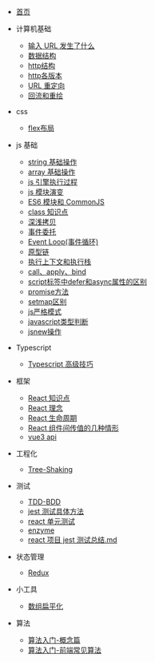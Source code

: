 <!-- docs/_sidebar.md -->

- [首页](/)

- 计算机基础

  - [输入 URL 发生了什么](pages/输入URL发生了什么.md)
  - [数据结构](pages/数据结构.md)
  - [http结构](pages/http结构.md)
  - [http各版本](pages/http各版本.md)
  - [URL 重定向](pages/URL重定向.md)
  - [回流和重绘](pages/回流和重绘.md)
  
- css 
  - [flex布局](pages/flex布局.md)

- js 基础

  - [string 基础操作](pages/string基础操作.md)
  - [array 基础操作](pages/array_基础操作.md)
  - [js 引擎执行过程](pages/js引擎的执行过程.md)
  - [js 模块演变](pages/js-模块演变.md)
  - [ES6 模块和 CommonJS](pages/ES6模块和CommonJS.md)
  - [class 知识点](pages/class知识点.md)
  - [深浅拷贝](pages/深浅拷贝.md)
  - [事件委托](pages/事件委托.md)
  - [Event Loop(事件循环)](<pages/Event_Loop(事件循环).md>)
  - [原型链](pages/原型链.md)
  - [执行上下文和执行栈](pages/执行上下文和执行栈.md)
  - [call、apply、bind](pages/call、apply、bind.md)
  - [script标签中defer和async属性的区别](pages/script标签中defer和async属性的区别.md)
  - [promise方法](pages/promise方法.md)
  - [setmap区别](pages/setmap区别.md)
  - [js严格模式](pages/js严格模式.md)
  - [javascript类型判断](pages/javascript类型判断.md)
  - [jsnew操作](pages/js-new操作.md)

- Typescript

  - [Typescript 高级技巧](pages/Typescript高级技巧.md)

- 框架

  - [React 知识点](pages/React知识点.md)
  - [React 理念](pages/React理念.md)
  - [React 生命周期](pages/React生命周期.md)
  - [React 组件间传值的几种情形](pages/React组件间传值的几种情形.md)
  - [vue3 api](pages/vue3_api.md)

- 工程化

  - [Tree-Shaking](pages/Tree-Shaking.md)

- 测试

  - [TDD-BDD](pages/TDD-BDD.md)
  - [jest 测试具体方法](pages/jest测试具体方法.md)
  - [react 单元测试](pages/react单元测试.md)
  - [enzyme](pages/enzyme.md)
  - [react 项目 jest 测试总结.md](pages/react项目jest测试总结.md)

- 状态管理

  - [Redux](pages/Redux.md)

- 小工具
  - [数组扁平化](pages/数组扁平化.md)

- 算法
  - [算法入门-概念篇](pages/算法入门-概念篇.md)
  - [算法入门-前端常见算法](pages/前端常见算法.md)
